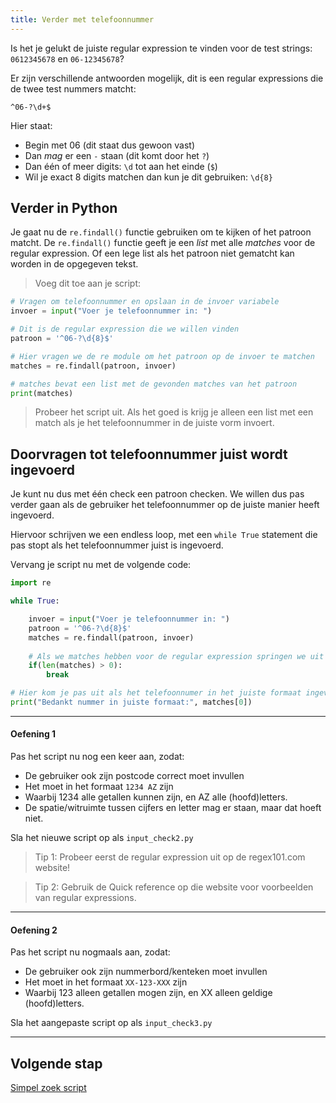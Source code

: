 ```yaml
---
title: Verder met telefoonnummer
---
```


Is het je gelukt de juiste regular expression te vinden voor de test strings:  `0612345678` en `06-12345678`?

Er zijn verschillende antwoorden mogelijk, dit is een regular expressions die de twee test nummers matcht:

`^06-?\d+$`

Hier staat:
- Begin met 06 (dit staat dus gewoon vast)
- Dan *mag* er een `-` staan (dit komt door het `?`)
- Dan één of meer digits: `\d` tot aan het einde (`$`)
- Wil je exact 8 digits matchen dan kun je dit gebruiken: `\d{8}`

## Verder in Python

Je gaat nu de `re.findall()` functie gebruiken om te kijken of het patroon matcht.
De `re.findall()` functie geeft je een *list* met alle *matches* voor de regular expression. Of een lege list als het patroon niet gematcht kan worden in de opgegeven tekst.

> Voeg dit toe aan je script:

```python
# Vragen om telefoonnummer en opslaan in de invoer variabele
invoer = input("Voer je telefoonnummer in: ")

# Dit is de regular expression die we willen vinden
patroon = '^06-?\d{8}$'

# Hier vragen we de re module om het patroon op de invoer te matchen
matches = re.findall(patroon, invoer)

# matches bevat een list met de gevonden matches van het patroon
print(matches)

``` 

> Probeer het script uit. Als het goed is krijg je alleen een list met een match als je het telefoonnummer in de juiste vorm invoert.


## Doorvragen tot telefoonnummer juist wordt ingevoerd

Je kunt nu dus met één check een patroon checken.
We willen dus pas verder gaan als de gebruiker het telefoonnummer op de juiste manier heeft ingevoerd.

Hiervoor schrijven we een endless loop, met een `while True` statement die pas stopt als het telefoonnummer juist is ingevoerd.

Vervang je script nu met de volgende code:

```python
import re

while True:

    invoer = input("Voer je telefoonnummer in: ")
    patroon = '^06-?\d{8}$'
    matches = re.findall(patroon, invoer)
    
    # Als we matches hebben voor de regular expression springen we uit de while
    if(len(matches) > 0):
        break

# Hier kom je pas uit als het telefoonnumer in het juiste formaat ingevoerd is.
print("Bedankt nummer in juiste formaat:", matches[0])

```
---

#### Oefening 1

Pas het script nu nog een keer aan, zodat:

- De gebruiker ook zijn postcode correct moet invullen 
- Het moet in het formaat `1234 AZ` zijn 
- Waarbij 1234 alle getallen kunnen zijn, en AZ alle (hoofd)letters. 
- De spatie/witruimte tussen cijfers en letter mag er staan, maar dat hoeft niet.

Sla het nieuwe script op als `input_check2.py`

> Tip 1: Probeer eerst de regular expression uit op de regex101.com website!

> Tip 2: Gebruik de Quick reference op die website voor voorbeelden van regular expressions. 

---

#### Oefening 2

Pas het script nu nogmaals aan, zodat:

- De gebruiker ook zijn nummerbord/kenteken moet invullen 
- Het moet in het formaat `XX-123-XXX` zijn 
- Waarbij 123 alleen getallen mogen zijn, en XX alleen geldige (hoofd)letters. 

Sla het aangepaste script op als `input_check3.py`

---

## Volgende stap
[Simpel zoek script](../04-simple-search)


